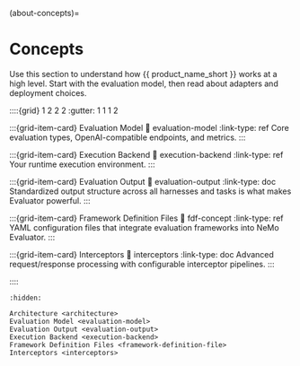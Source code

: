 (about-concepts)=
# Concepts

Use this section to understand how {{ product_name_short }} works at a high level. Start with the evaluation model, then read about adapters and deployment choices.

::::{grid} 1 2 2 2
:gutter: 1 1 1 2

:::{grid-item-card} Evaluation Model
:link: evaluation-model
:link-type: ref
Core evaluation types, OpenAI-compatible endpoints, and metrics.
:::

:::{grid-item-card} Execution Backend
:link: execution-backend
:link-type: ref
Your runtime execution environment.
:::

:::{grid-item-card} Evaluation Output
:link: evaluation-output
:link-type: doc
Standardized output structure across all harnesses and tasks is what makes Evaluator powerful.
:::

:::{grid-item-card} Framework Definition Files
:link: fdf-concept
:link-type: ref
YAML configuration files that integrate evaluation frameworks into NeMo Evaluator.
:::

:::{grid-item-card} Interceptors
:link: interceptors
:link-type: doc
Advanced request/response processing with configurable interceptor pipelines.
:::

::::

```{toctree}
:hidden:

Architecture <architecture>
Evaluation Model <evaluation-model>
Evaluation Output <evaluation-output>
Execution Backend <execution-backend>
Framework Definition Files <framework-definition-file>
Interceptors <interceptors>
```
